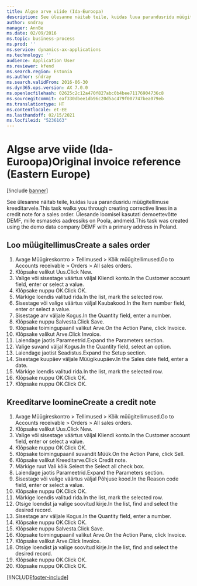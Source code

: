 ```yaml
---
title: Algse arve viide (Ida-Euroopa)
description: See ülesanne näitab teile, kuidas luua parandusridu müügitellimuse kreeditarvele.
author: sndray
manager: AnnBe
ms.date: 02/09/2016
ms.topic: business-process
ms.prod: ''
ms.service: dynamics-ax-applications
ms.technology: ''
audience: Application User
ms.reviewer: kfend
ms.search.region: Estonia
ms.author: sndray
ms.search.validFrom: 2016-06-30
ms.dyn365.ops.version: AX 7.0.0
ms.openlocfilehash: 02625c2c12a470f827abc0b4bee71176904736c8
ms.sourcegitcommit: eaf330dbee1db96c20d5ac479f007747bea079eb
ms.translationtype: HT
ms.contentlocale: et-EE
ms.lasthandoff: 02/15/2021
ms.locfileid: "5236163"
---
```

# <a name="original-invoice-reference-eastern-europe"></a><span data-ttu-id="c8222-103">Algse arve viide (Ida-Euroopa)</span><span class="sxs-lookup"><span data-stu-id="c8222-103">Original invoice reference (Eastern Europe)</span></span>

[!include [banner](../../includes/banner.md)]

<span data-ttu-id="c8222-104">See ülesanne näitab teile, kuidas luua parandusridu müügitellimuse kreeditarvele.</span><span class="sxs-lookup"><span data-stu-id="c8222-104">This task walks you through creating corrective lines in a credit note for a sales order.</span></span> <span data-ttu-id="c8222-105">Ülesande loomisel kasutati demoettevõtte DEMF, mille esmaseks aadressiks on Poola, andmeid.</span><span class="sxs-lookup"><span data-stu-id="c8222-105">This task was created using the demo data company DEMF with a primary address in Poland.</span></span>


## <a name="create-a-sales-order"></a><span data-ttu-id="c8222-106">Loo müügitellimus</span><span class="sxs-lookup"><span data-stu-id="c8222-106">Create a sales order</span></span>
1. <span data-ttu-id="c8222-107">Avage Müügireskontro > Tellimused > Kõik müügitellimused.</span><span class="sxs-lookup"><span data-stu-id="c8222-107">Go to Accounts receivable > Orders > All sales orders.</span></span>
2. <span data-ttu-id="c8222-108">Klõpsake valikut Uus.</span><span class="sxs-lookup"><span data-stu-id="c8222-108">Click New.</span></span>
3. <span data-ttu-id="c8222-109">Valige või sisestage väärtus väljal Kliendi konto.</span><span class="sxs-lookup"><span data-stu-id="c8222-109">In the Customer account field, enter or select a value.</span></span>
4. <span data-ttu-id="c8222-110">Klõpsake nuppu OK.</span><span class="sxs-lookup"><span data-stu-id="c8222-110">Click OK.</span></span>
5. <span data-ttu-id="c8222-111">Märkige loendis valitud rida.</span><span class="sxs-lookup"><span data-stu-id="c8222-111">In the list, mark the selected row.</span></span>
6. <span data-ttu-id="c8222-112">Sisestage või valige väärtus väljal Kaubakood.</span><span class="sxs-lookup"><span data-stu-id="c8222-112">In the Item number field, enter or select a value.</span></span>
7. <span data-ttu-id="c8222-113">Sisestage arv väljale Kogus.</span><span class="sxs-lookup"><span data-stu-id="c8222-113">In the Quantity field, enter a number.</span></span>
8. <span data-ttu-id="c8222-114">Klõpsake nuppu Salvesta.</span><span class="sxs-lookup"><span data-stu-id="c8222-114">Click Save.</span></span>
9. <span data-ttu-id="c8222-115">Klõpsake toimingupaanil valikut Arve.</span><span class="sxs-lookup"><span data-stu-id="c8222-115">On the Action Pane, click Invoice.</span></span>
10. <span data-ttu-id="c8222-116">Klõpsake valikut Arve.</span><span class="sxs-lookup"><span data-stu-id="c8222-116">Click Invoice.</span></span>
11. <span data-ttu-id="c8222-117">Laiendage jaotis Parameetrid.</span><span class="sxs-lookup"><span data-stu-id="c8222-117">Expand the Parameters section.</span></span>
12. <span data-ttu-id="c8222-118">Valige suvand väljal Kogus.</span><span class="sxs-lookup"><span data-stu-id="c8222-118">In the Quantity field, select an option.</span></span>
13. <span data-ttu-id="c8222-119">Laiendage jaotist Seadistus.</span><span class="sxs-lookup"><span data-stu-id="c8222-119">Expand the Setup section.</span></span>
14. <span data-ttu-id="c8222-120">Sisestage kuupäev väljale Müügikuupäev.</span><span class="sxs-lookup"><span data-stu-id="c8222-120">In the Sales date field, enter a date.</span></span>
15. <span data-ttu-id="c8222-121">Märkige loendis valitud rida.</span><span class="sxs-lookup"><span data-stu-id="c8222-121">In the list, mark the selected row.</span></span>
16. <span data-ttu-id="c8222-122">Klõpsake nuppu OK.</span><span class="sxs-lookup"><span data-stu-id="c8222-122">Click OK.</span></span>
17. <span data-ttu-id="c8222-123">Klõpsake nuppu OK.</span><span class="sxs-lookup"><span data-stu-id="c8222-123">Click OK.</span></span>

## <a name="create-a-credit-note"></a><span data-ttu-id="c8222-124">Kreeditarve loomine</span><span class="sxs-lookup"><span data-stu-id="c8222-124">Create a credit note</span></span>
1. <span data-ttu-id="c8222-125">Avage Müügireskontro > Tellimused > Kõik müügitellimused.</span><span class="sxs-lookup"><span data-stu-id="c8222-125">Go to Accounts receivable > Orders > All sales orders.</span></span>
2. <span data-ttu-id="c8222-126">Klõpsake valikut Uus.</span><span class="sxs-lookup"><span data-stu-id="c8222-126">Click New.</span></span>
3. <span data-ttu-id="c8222-127">Valige või sisestage väärtus väljal Kliendi konto.</span><span class="sxs-lookup"><span data-stu-id="c8222-127">In the Customer account field, enter or select a value.</span></span>
4. <span data-ttu-id="c8222-128">Klõpsake nuppu OK.</span><span class="sxs-lookup"><span data-stu-id="c8222-128">Click OK.</span></span>
5. <span data-ttu-id="c8222-129">Klõpsake toimingupaanil suvandit Müük.</span><span class="sxs-lookup"><span data-stu-id="c8222-129">On the Action Pane, click Sell.</span></span>
6. <span data-ttu-id="c8222-130">Klõpsake valikut Kreeditarve.</span><span class="sxs-lookup"><span data-stu-id="c8222-130">Click Credit note.</span></span>
7. <span data-ttu-id="c8222-131">Märkige ruut Vali kõik.</span><span class="sxs-lookup"><span data-stu-id="c8222-131">Select the Select all check box.</span></span>
8. <span data-ttu-id="c8222-132">Laiendage jaotis Parameetrid.</span><span class="sxs-lookup"><span data-stu-id="c8222-132">Expand the Parameters section.</span></span>
9. <span data-ttu-id="c8222-133">Sisestage või valige väärtus väljal Põhjuse kood.</span><span class="sxs-lookup"><span data-stu-id="c8222-133">In the Reason code field, enter or select a value.</span></span>
10. <span data-ttu-id="c8222-134">Klõpsake nuppu OK.</span><span class="sxs-lookup"><span data-stu-id="c8222-134">Click OK.</span></span>
11. <span data-ttu-id="c8222-135">Märkige loendis valitud rida.</span><span class="sxs-lookup"><span data-stu-id="c8222-135">In the list, mark the selected row.</span></span>
12. <span data-ttu-id="c8222-136">Otsige loendist ja valige soovitud kirje.</span><span class="sxs-lookup"><span data-stu-id="c8222-136">In the list, find and select the desired record.</span></span>
13. <span data-ttu-id="c8222-137">Sisestage arv väljale Kogus.</span><span class="sxs-lookup"><span data-stu-id="c8222-137">In the Quantity field, enter a number.</span></span>
14. <span data-ttu-id="c8222-138">Klõpsake nuppu OK.</span><span class="sxs-lookup"><span data-stu-id="c8222-138">Click OK.</span></span>
15. <span data-ttu-id="c8222-139">Klõpsake nuppu Salvesta.</span><span class="sxs-lookup"><span data-stu-id="c8222-139">Click Save.</span></span>
16. <span data-ttu-id="c8222-140">Klõpsake toimingupaanil valikut Arve.</span><span class="sxs-lookup"><span data-stu-id="c8222-140">On the Action Pane, click Invoice.</span></span>
17. <span data-ttu-id="c8222-141">Klõpsake valikut Arve.</span><span class="sxs-lookup"><span data-stu-id="c8222-141">Click Invoice.</span></span>
18. <span data-ttu-id="c8222-142">Otsige loendist ja valige soovitud kirje.</span><span class="sxs-lookup"><span data-stu-id="c8222-142">In the list, find and select the desired record.</span></span>
19. <span data-ttu-id="c8222-143">Klõpsake nuppu OK.</span><span class="sxs-lookup"><span data-stu-id="c8222-143">Click OK.</span></span>
20. <span data-ttu-id="c8222-144">Klõpsake nuppu OK.</span><span class="sxs-lookup"><span data-stu-id="c8222-144">Click OK.</span></span>



[!INCLUDE[footer-include](../../../includes/footer-banner.md)]